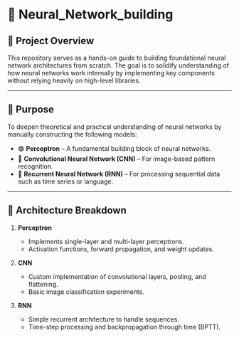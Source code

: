 # 🧠 Neural_Network_building

## 📘 Project Overview
This repository serves as a hands-on guide to building foundational neural network architectures from scratch. The goal is to solidify understanding of how neural networks work internally by implementing key components without relying heavily on high-level libraries.

---

## 🎯 Purpose
To deepen theoretical and practical understanding of neural networks by manually constructing the following models:

- 🟢 **Perceptron** – A fundamental building block of neural networks.
- 🔵 **Convolutional Neural Network (CNN)** – For image-based pattern recognition.
- 🔴 **Recurrent Neural Network (RNN)** – For processing sequential data such as time series or language.

---

## 🧱 Architecture Breakdown

1. **Perceptron**
   - Implements single-layer and multi-layer perceptrons.
   - Activation functions, forward propagation, and weight updates.

2. **CNN**
   - Custom implementation of convolutional layers, pooling, and flattening.
   - Basic image classification experiments.

3. **RNN**
   - Simple recurrent architecture to handle sequences.
   - Time-step processing and backpropagation through time (BPTT).




